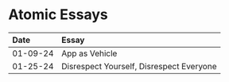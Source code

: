 # Atomic Essays
| Date | Essay |
| :--- | :--- |
| 01-09-24 | App as Vehicle |
| 01-25-24 | Disrespect Yourself, Disrespect Everyone |

